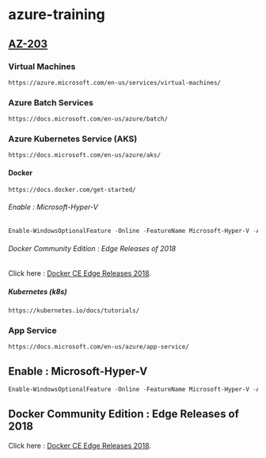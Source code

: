 # azure-training

## [AZ-203](https://www.microsoft.com/en-us/learning/exam-az-203.aspx)

### Virtual Machines
    https://azure.microsoft.com/en-us/services/virtual-machines/
### Azure Batch Services
    https://docs.microsoft.com/en-us/azure/batch/
    
### Azure Kubernetes Service (AKS)
    https://docs.microsoft.com/en-us/azure/aks/
#### Docker
    https://docs.docker.com/get-started/ 
    
###### Enable : Microsoft-Hyper-V 
```powershell
Enable-WindowsOptionalFeature -Online -FeatureName Microsoft-Hyper-V -All
```
###### Docker Community Edition : Edge Releases of 2018

Click here : [Docker CE Edge Releases 2018](https://download.docker.com/win/edge/28777/Docker%20for%20Windows%20Installer.exe).

##### Kubernetes (k8s)
    https://kubernetes.io/docs/tutorials/
    
### App Service
    https://docs.microsoft.com/en-us/azure/app-service/

## Enable : Microsoft-Hyper-V 

```powershell
Enable-WindowsOptionalFeature -Online -FeatureName Microsoft-Hyper-V -All
```


## Docker Community Edition : Edge Releases of 2018

Click here : [Docker CE Edge Releases 2018](https://download.docker.com/win/edge/28777/Docker%20for%20Windows%20Installer.exe).

